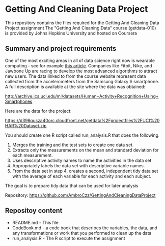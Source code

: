 # Getting And Cleaning Data Project

This repository contains the files required for the Getting And Cleaning Data Project assignment
The "Getting And Cleaning Data" course (getdata-010) is provided by Johns Hopkins University
and hosted on Coursera 


## Summary and project requirements

One of the most exciting areas in all of data science right now is wearable computing - see for example [this article](http://www.insideactivitytracking.com/data-science-activity-tracking-and-the-battle-for-the-worlds-top-sports-brand/). 
Companies like Fitbit, Nike, and Jawbone Up are racing to develop the most advanced algorithms to attract new users. The data linked to from the course website represent data collected from the accelerometers from the Samsung Galaxy S smartphone. A full description is available at the site where the data was obtained: 

http://archive.ics.uci.edu/ml/datasets/Human+Activity+Recognition+Using+Smartphones 

Here are the data for the project: 

https://d396qusza40orc.cloudfront.net/getdata%2Fprojectfiles%2FUCI%20HAR%20Dataset.zip 

You should create one R script called run_analysis.R that does the following. 

1. Merges the training and the test sets to create one data set.
2. Extracts only the measurements on the mean and standard deviation for each measurement. 
3. Uses descriptive activity names to name the activities in the data set
4. Appropriately labels the data set with descriptive variable names. 
5. From the data set in step 4, creates a second, independent tidy data set with the average of each variable for each activity and each subject.

The goal is to prepare tidy data that can be used for later analysis

Repository: https://github.com/AmbroCzz/GettingAndCleaningDataProject

## Repositoy content

* README.md      - This file
* CodeBook.md    - a code book that describes the variables, the data, and any transformations or work that you performed to clean up the data 
* run_analysis.R - The R script to execute the assignment






